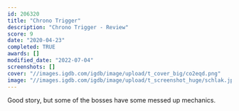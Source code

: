 ```yaml
---
id: 206320
title: "Chrono Trigger"
description: "Chrono Trigger - Review"
score: 9
date: "2020-04-23"
completed: TRUE
awards: []
modified_date: "2022-07-04"
screenshots: []
cover: "//images.igdb.com/igdb/image/upload/t_cover_big/co2eqd.png"
image: "//images.igdb.com/igdb/image/upload/t_screenshot_huge/schlak.jpg"
---
```

Good story, but some of the bosses have some messed up mechanics.